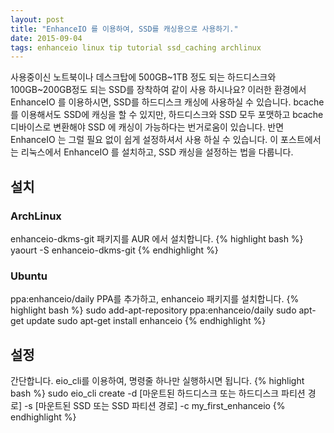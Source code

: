 ```yaml
---
layout: post
title: "EnhanceIO 를 이용하여, SSD를 캐싱용으로 사용하기."
date: 2015-09-04
tags: enhanceio linux tip tutorial ssd_caching archlinux
---
```


사용중이신 노트북이나 데스크탑에 500GB~1TB 정도 되는 하드디스크와 100GB~200GB정도 되는 SSD를 장착하여 같이 사용 하시나요?
이러한 환경에서 EnhanceIO 를 이용하시면, SSD를 하드디스크 캐싱에 사용하실 수 있습니다.
bcache 를 이용해서도 SSD에 캐싱을 할 수 있지만, 하드디스크와 SSD 모두 포맷하고 bcache 디바이스로 변환해야 SSD 에 캐싱이 가능하다는 번거로움이 있습니다.
반면 EnhanceIO 는 그럴 필요 없이 쉽게 설정하셔서 사용 하실 수 있습니다.
이 포스트에서는 리눅스에서 EnhanceIO 를 설치하고, SSD 캐싱을 설정하는 법을 다룹니다.

## 설치
### ArchLinux
enhanceio-dkms-git 패키지를 AUR 에서 설치합니다.
{% highlight bash %}
yaourt -S enhanceio-dkms-git
{% endhighlight %}
### Ubuntu
ppa:enhanceio/daily PPA를 추가하고, enhanceio 패키지를 설치합니다.
{% highlight bash %}
sudo add-apt-repository ppa:enhanceio/daily
sudo apt-get update
sudo apt-get install enhanceio
{% endhighlight %}

## 설정
간단합니다. eio_cli를 이용하여, 명령줄 하나만 실행하시면 됩니다.
{% highlight bash %}
sudo eio_cli create -d [마운트된 하드디스크 또는 하드디스크 파티션 경로] -s [마운트된 SSD 또는 SSD 파티션 경로] -c my_first_enhanceio
{% endhighlight %}
